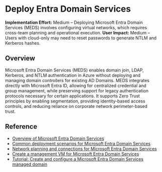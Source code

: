 #  Deploy Entra Domain Services

**Implementation Effort:** Medium – Deploying Microsoft Entra Domain Services (MEDS) involves configuring virtual networks, which requires cross-team planning and operational execution.
**User Impact:** Medium – Users with cloud-only may need to reset passwords to generate NTLM and Kerberos hashes.


## Overview

 Microsoft Entra Domain Services (MEDS) enables domain join, LDAP, Kerberos, and NTLM authentication in Azure without deploying and managing domain controllers for existing AD Domains.  MEDS integrates directly with Microsoft Entra ID, allowing for centralized credential and group management, while preserving support for legacy authentication protocols necessary for certain applications. It supports Zero Trust principles by enabling segmentation, providing identity-based access controls, and reducing reliance on corporate network perimeter-based trust. 


## Reference

* [Overview of Microsoft Entra Domain Services](https://learn.microsoft.com/entra/identity/domain-services/overview)
* [Common deployment scenarios for Microsoft Entra Domain Services](https://learn.microsoft.com/entra/identity/domain-services/scenarios)
* [Network planning and connections for Microsoft Entra Domain Services](https://learn.microsoft.com/entra/identity/domain-services/network-considerations)
* [Create a management VM for Microsoft Entra Domain Services](https://learn.microsoft.com/entra/identity/domain-services/tutorial-create-management-vm)
* [Tutorial: Create and configure a Microsoft Entra Domain Services managed domain](https://learn.microsoft.com/entra/identity/domain-services/tutorial-create-instance)




